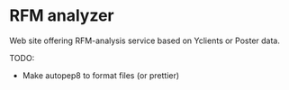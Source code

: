 # RFM analyzer

Web site offering RFM-analysis service based on Yclients or Poster data.

TODO:
- Make autopep8 to format files (or prettier)
